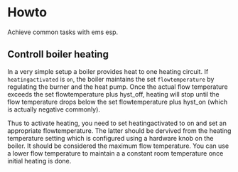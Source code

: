 # Howto

Achieve common tasks with ems esp.

## Controll boiler heating

In a very simple setup a boiler provides heat to one heating circuit. If `heatingactivated` is `on`, the boiler maintains the set `flowtemperature` by regulating the burner and the heat pump. Once the actual flow temperature exceeds the set flowtemperature plus hyst_off, heating will stop until the flow temperature drops below the set flowtemperature plus hyst_on (which is actually negative commonly).

Thus to activate heating, you need to set heatingactivated to on and set an appropriate flowtemperature. The latter should be dervived from the heating temperature setting which is configured using a hardware knob on the boiler. It should be considered the maximum flow temperature. You can use a lower flow temperature to maintain a a constant room temperature once initial heating is done.

